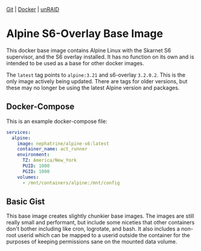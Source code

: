 <!--
SPDX-FileCopyrightText: 2019 - 2025 Daniel Wolf <nephatrine@gmail.com>

SPDX-License-Identifier: ISC
-->

[Git](https://code.nephatrine.net/NephNET/docker-alpine-s6/src/branch/master) |
[Docker](https://hub.docker.com/r/nephatrine/alpine-s6/) |
[unRAID](https://code.nephatrine.net/NephNET/unraid-containers)

# Alpine S6-Overlay Base Image

This docker base image contains Alpine Linux with the Skarnet S6 supervisor,
and the S6 overlay installed. It has no function on its own and is intended
to be used as a base for other docker images.

The `latest` tag points to `alpine:3.21` and s6-overlay `3.2.0.2`. This is
the only image actively being updated. There are tags for older versions, but
these may no longer be using the latest Alpine version and packages.

## Docker-Compose

This is an example docker-compose file:

```yaml
services:
  alpine:
    image: nephatrine/alpine-s6:latest
    container_name: act_runner
    environment:
      TZ: America/New_York
      PUID: 1000
      PGID: 1000
    volumes:
      - /mnt/containers/alpine:/mnt/config
```

## Basic Gist

This base image creates slightly chunkier base images. The images are still
really small and performant, but include some niceties that other containers
don't bother including like cron, logrotate, and bash. It also includes a
non-root userid which can be mapped to a userid outside the container for the
purposes of keeping permissions sane on the mounted data volume.

